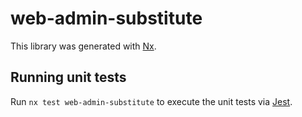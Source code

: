 # web-admin-substitute

This library was generated with [Nx](https://nx.dev).

## Running unit tests

Run `nx test web-admin-substitute` to execute the unit tests via [Jest](https://jestjs.io).
